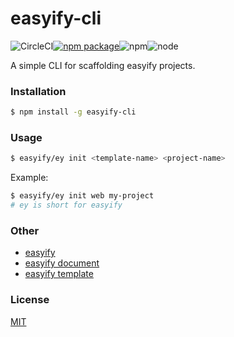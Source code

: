 # easyify-cli 

![CircleCI](https://img.shields.io/circleci/project/github/webkong/easyify-cli.svg)[![npm package](https://img.shields.io/npm/v/easyify-cli.svg)](https://www.npmjs.com/package/easyify-cli)![npm](https://img.shields.io/npm/l/easyify-cli.svg)![node](https://img.shields.io/node/v/easyify-cli.svg)


A simple CLI for scaffolding easyify projects.

### Installation


``` bash
$ npm install -g easyify-cli
```

### Usage

``` bash
$ easyify/ey init <template-name> <project-name>
```

Example:

``` bash
$ easyify/ey init web my-project
# ey is short for easyify
```

### Other

* [easyify](https://github.com/webkong/easyify)
* [easyify document](https://easyify.webkong.cn)
* [easyify template](https://github.com/easyify)

### License

[MIT](http://opensource.org/licenses/MIT)
